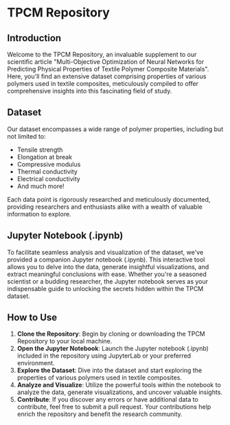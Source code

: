 # TPCM Repository

## Introduction
Welcome to the TPCM Repository, an invaluable supplement to our scientific article "Multi-Objective Optimization of Neural Networks for Predicting Physical Properties of Textile Polymer Composite Materials".
Here, you'll find an extensive dataset comprising properties of various polymers used in textile composites, meticulously compiled to offer comprehensive insights into this fascinating field of study.

## Dataset
Our dataset encompasses a wide range of polymer properties, including but not limited to:
- Tensile strength
- Elongation at break
- Compressive modulus
- Thermal conductivity
- Electrical conductivity
- And much more!

Each data point is rigorously researched and meticulously documented, providing researchers and enthusiasts alike with a wealth of valuable information to explore.

## Jupyter Notebook (.ipynb)
To facilitate seamless analysis and visualization of the dataset, we've provided a companion Jupyter notebook (.ipynb). This interactive tool allows you to delve into the data, generate insightful visualizations, and extract meaningful conclusions with ease. Whether you're a seasoned scientist or a budding researcher, the Jupyter notebook serves as your indispensable guide to unlocking the secrets hidden within the TPCM dataset.

## How to Use
1. **Clone the Repository**: Begin by cloning or downloading the TPCM Repository to your local machine.
2. **Open the Jupyter Notebook**: Launch the Jupyter notebook (.ipynb) included in the repository using JupyterLab or your preferred environment.
3. **Explore the Dataset**: Dive into the dataset and start exploring the properties of various polymers used in textile composites.
4. **Analyze and Visualize**: Utilize the powerful tools within the notebook to analyze the data, generate visualizations, and uncover valuable insights.
5. **Contribute**: If you discover any errors or have additional data to contribute, feel free to submit a pull request. Your contributions help enrich the repository and benefit the research community.


